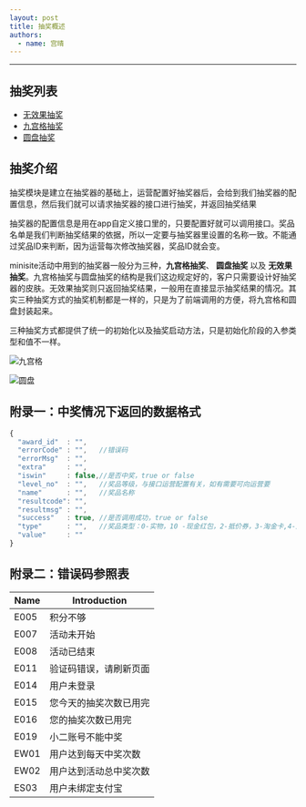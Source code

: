 ```yaml
---
layout: post
title: 抽奖概述
authors:
  - name: 宫晴
---
```


---

## 抽奖列表

+ [无效果抽奖](http://thx.alibaba-inc.com/activity/component-lottery/)
+ [九宫格抽奖](http://thx.alibaba-inc.com/activity/component-lotterynine/)
+ [圆盘抽奖](http://thx.alibaba-inc.com/activity/component-lotterycircle/)

## 抽奖介绍

抽奖模块是建立在抽奖器的基础上，运营配置好抽奖器后，会给到我们抽奖器的配置信息，然后我们就可以请求抽奖器的接口进行抽奖，并返回抽奖结果

抽奖器的配置信息是用在app自定义接口里的，只要配置好就可以调用接口。奖品名单是我们判断抽奖结果的依据，所以一定要与抽奖器里设置的名称一致。不能通过奖品ID来判断，因为运营每次修改抽奖器，奖品ID就会变。

minisite活动中用到的抽奖器一般分为三种，**九宫格抽奖**、 **圆盘抽奖** 以及 **无效果抽奖**。九宫格抽奖与圆盘抽奖的结构是我们这边规定好的，客户只需要设计好抽奖器的皮肤。无效果抽奖则只返回抽奖结果，一般用在直接显示抽奖结果的情况。其实三种抽奖方式的抽奖机制都是一样的，只是为了前端调用的方便，将九宫格和圆盘封装起来。

三种抽奖方式都提供了统一的初始化以及抽奖启动方法，只是初始化阶段的入参类型和值不一样。

![九宫格](http://gtms04.alicdn.com/tps/i4/T1cR3eFKXXXXbecfjX-1024-513.jpg)

![圆盘](http://gtms03.alicdn.com/tps/i3/T1FCcaFKFaXXX7VPsF-1109-584.jpg)
  
  
## 附录一：中奖情况下返回的数据格式

```javascript
{
  "award_id"  : "",
  "errorCode" : "",   //错误码
  "errorMsg"  : "",
  "extra"     : "",
  "iswin"     : false,//是否中奖，true or false
  "level_no"  : "",   //奖品等级，与接口运营配置有关，如有需要可向运营要
  "name"      : "",   //奖品名称
  "resultcode": "",   
  "resultmsg" : "",
  "success"   : true, //是否调用成功，true or false
  "type"      : "",   //奖品类型：0-实物，10 -现金红包，2-抵价券，3-淘金卡,4-店铺优惠券 7-商城积分
  "value"     : ""
}
```

## 附录二：错误码参照表

|  Name  |  Introduction  |
|--------|----------------|
|  E005  |  积分不够  |
|  E007  |  活动未开始  |
|  E008  |  活动已结束  |
|  E011  |  验证码错误，请刷新页面  |
|  E014  |  用户未登录  |
|  E015  |  您今天的抽奖次数已用完  |
|  E016  |  您的抽奖次数已用完  |
|  E019  |  小二账号不能中奖  |
|  EW01  |  用户达到每天中奖次数  |
|  EW02  |  用户达到活动总中奖次数  |
|  ES03  |  用户未绑定支付宝  |
